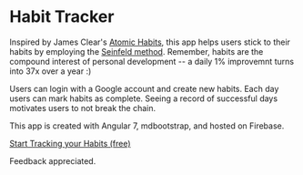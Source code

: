 # Habit Tracker

Inspired by James Clear's [Atomic Habits](https://jamesclear.com/atomic-habits), this app helps users stick to their habits by employing the [Seinfeld method](https://jamesclear.com/stop-procrastinating-seinfeld-strategy). Remember, habits are the compound interest of personal development -- a daily 1% improvemnt turns into 37x over a year :)

Users can login with a Google account and create new habits. Each day users can mark habits as complete. Seeing a record of successful days motivates users to not break the chain.

This app is created with Angular 7, mdbootstrap, and hosted on Firebase.

[Start Tracking your Habits (free)](https://habit-tracker-38e6c.web.app/habits)

Feedback appreciated.
